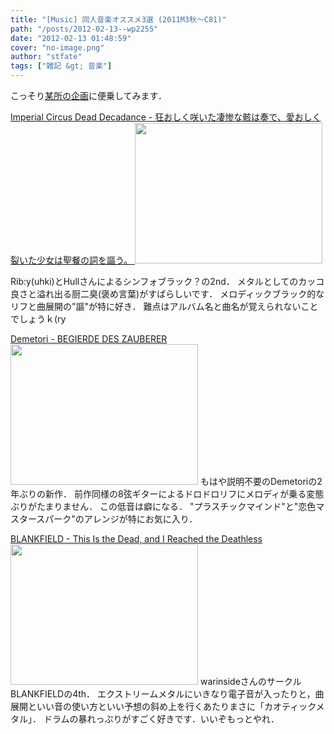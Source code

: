 ```yaml
---
title: "[Music] 同人音楽オススメ3選 (2011M3秋～C81)"
path: "/posts/2012-02-13--wp2255"
date: "2012-02-13 01:48:59"
cover: "no-image.png"
author: "stfate"
tags: ["雑記 &gt; 音楽"]
---
```



こっそり<a href="http://blog.doujin-ongaku.org/?p=7">某所の企画</a>に便乗してみます．

<a href="http://www.lagoco.com/ICDD2/" class="topics">Imperial Circus Dead Decadance - 狂おしく咲いた凄惨な骸は奏で、愛おしく裂いた少女は聖餐の詞を謳う。</span>
<a href="http://stfate.net/wp-content/uploads/2012/02/ICDD.jpg"><img src="http://stfate.net/wp-content/uploads/2012/02/ICDD-300x225.jpg" alt="" title="ICDD" width="300" height="225" class="alignnone size-medium wp-image-2256" /></a>

Rib:y(uhki)とHullさんによるシンフォブラック？の2nd．
メタルとしてのカッコ良さと溢れ出る厨二臭(褒め言葉)がすばらしいです．
メロディックブラック的なリフと曲展開の"謳"が特に好き．
難点はアルバム名と曲名が覚えられないことでしょうｋ(ry

<a href="http://www.kawachi.zaq.ne.jp/demetori/" class="topics">Demetori - BEGIERDE DES ZAUBERER</a>
<a href="http://stfate.net/wp-content/uploads/2012/02/demetori.jpg"><img src="http://stfate.net/wp-content/uploads/2012/02/demetori-300x225.jpg" alt="" title="demetori" width="300" height="225" class="alignnone size-medium wp-image-2257" /></a>
もはや説明不要のDemetoriの2年ぶりの新作．
前作同様の8弦ギターによるドロドロリフにメロディが乗る変態ぶりがたまりません．
この低音は癖になる．
"プラスチックマインド"と"恋色マスタースパーク"のアレンジが特にお気に入り．

<a href="http://blankfield.but.jp/">BLANKFIELD - This Is the Dead, and I Reached the Deathless</a>
<a href="http://stfate.net/wp-content/uploads/2012/02/blankfield.jpg"><img src="http://stfate.net/wp-content/uploads/2012/02/blankfield-300x225.jpg" alt="" title="blankfield" width="300" height="225" class="alignnone size-medium wp-image-2258" /></a>
warinsideさんのサークルBLANKFIELDの4th．
エクストリームメタルにいきなり電子音が入ったりと，曲展開といい音の使い方といい予想の斜め上を行くあたりまさに「カオティックメタル」．
ドラムの暴れっぷりがすごく好きです．いいぞもっとやれ．